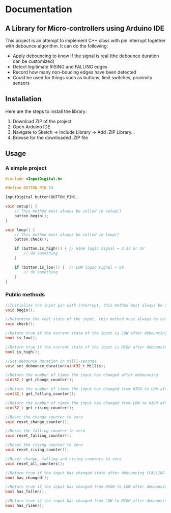 # Documentation

## A Library for Micro-controllers using Arduino IDE

This project is an attempt to implement C++ class with pin interrupt together with debounce algorithm. It can do the following:

* Apply debouncing to know if the signal is real (the debounce duration can be customized)
* Detect legitimate RISING and FALLING edges
* Record how many non-boucing edges have been detected
* Could be used for things such as buttons, limit switches, proximity sensors

## Installation

Here are the steps to install the library:

1. Download ZIP of the project
2. Open Arduino IDE
3. Navigate to Sketch -> Include Library -> Add .ZIP Library...
4. Browse for the downloaded .ZIP file

## Usage

### A simple project
```cpp
#include <InputDigital.h>

#define BUTTON_PIN 23

InputDigital button(BUTTON_PIN);

void setup() {
	// This method must always be called in setup()
	button.begin();
}

void loop() {
	// This method must always be called in loop()
	button.check();

	if (button.is_high()) { // HIGH logic signal = 3.3V or 5V
		// do something
	}

	if (button.is_low()) {  // LOW logic signal = 0V
		// do something
	}
}

```

### Public methods
```cpp
//Initialize the input pin with interrupt, this method must always be called in setup()
void begin();

//Determine the real state of the input, this method must always be called in loop()
void check();

//Return true if the current state of the input is LOW after debouncing
bool is_low();

//Return true if the current state of the input is HIGH after debouncing
bool is_high();

//Set debounce duration in milli-seconds
void set_debounce_duration(uint32_t Millis);

//Return the number of times the input has changed after debouncing
uint32_t get_change_counter();

//Return the number of times the input has changed from HIGH to LOW after debouncing (FALLING edge)
uint32_t get_falling_counter();

//Return the number of times the input has changed from LOW to HIGH after debouncing (RISING edge)
uint32_t get_rising_counter();

//Reset the change counter to zero
void reset_change_counter();

//Reset the falling counter to zero
void reset_falling_counter();

//Reset the rising counter to zero
void reset_rising_counter();

//Reset change, falling and rising counters to zero
void reset_all_counters();

//Return true if the input has changed state after debouncing (FALLING and RISING edge)
bool has_changed();

//Return true if the input has changed from HIGH to LOW after debouncing (FALLING edge)
bool has_fallen();

//Return true if the input has changed from LOW to HIGH after debouncing (RISING edge)
bool has_risen();
```
